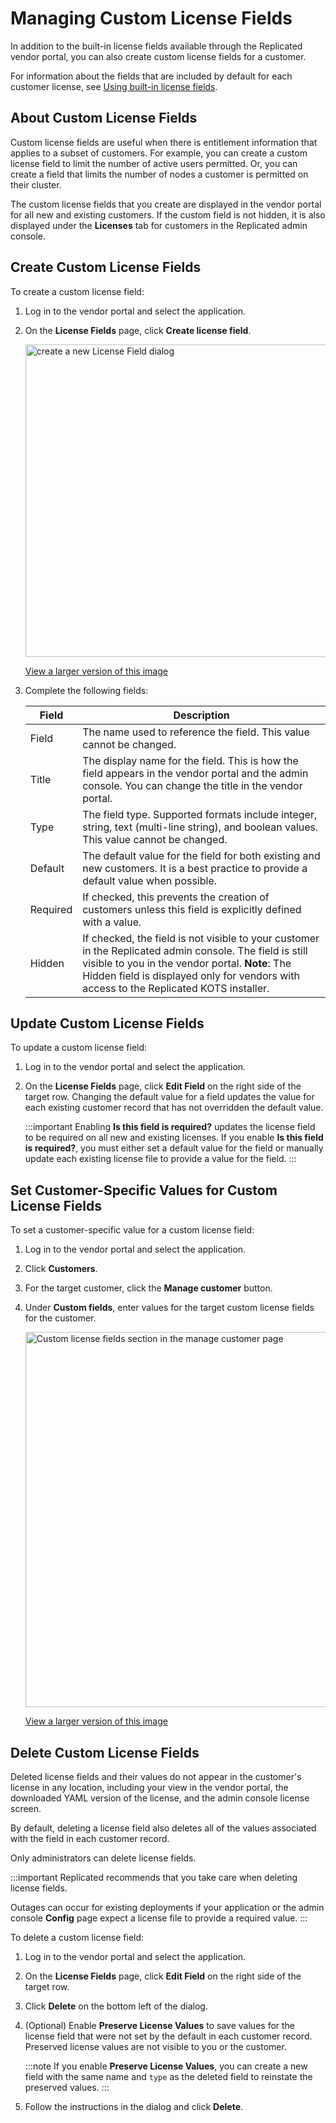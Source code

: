 # Managing Custom License Fields

In addition to the built-in license fields available through the Replicated vendor
portal, you can also create custom license fields for a customer.

For information about the fields that are included by default for each customer
license, see [Using built-in license fields](licenses-using-builtin-fields).

## About Custom License Fields

Custom license fields are useful when there is entitlement information that applies to a subset of customers. For example, you can create a custom license field to limit the number of active users permitted. Or, you can create a field that limits the number of nodes a customer is permitted on their cluster.

The custom license fields that you create are displayed in the vendor portal for all new and existing customers. If the custom field is not hidden, it is also displayed under the **Licenses** tab for customers in the Replicated admin console.

## Create Custom License Fields

To create a custom license field:

1. Log in to the vendor portal and select the application.

1. On the **License Fields** page, click **Create license field**.

   <img width="500" alt="create a new License Field dialog" src="/images/license-add-custom-field.png"/>

   [View a larger version of this image](/images/license-add-custom-field.png)

1. Complete the following fields:

   | Field                  | Description           |
   |-----------------------|------------------------|
   | Field | The name used to reference the field. This value cannot be changed. |
   | Title| The display name for the field. This is how the field appears in the vendor portal and the admin console. You can change the title in the vendor portal. |
   | Type| The field type. Supported formats include integer, string, text (multi-line string), and boolean values. This value cannot be changed. |
   | Default | The default value for the field for both existing and new customers. It is a best practice to provide a default value when possible. |
   | Required | If checked, this prevents the creation of customers unless this field is explicitly defined with a value. |
   | Hidden | If checked, the field is not visible to your customer in the Replicated admin console. The field is still visible to you in the vendor portal. **Note**: The Hidden field is displayed only for vendors with access to the Replicated KOTS installer. |

## Update Custom License Fields

To update a custom license field:

1. Log in to the vendor portal and select the application.
1. On the **License Fields** page, click **Edit Field** on the right side of the target row. Changing the default value for a field updates the value for each existing customer record that has not overridden the default value.

   :::important
   Enabling **Is this field is required?** updates the license field to be required on all new and existing licenses. If you enable **Is this field is required?**, you must either set a default value for the field or manually update each existing license file to provide a value for the field.
   :::
   
## Set Customer-Specific Values for Custom License Fields

To set a customer-specific value for a custom license field:

1. Log in to the vendor portal and select the application.
1. Click **Customers**.
1. For the target customer, click the **Manage customer** button.
1. Under **Custom fields**, enter values for the target custom license fields for the customer.

   <img width="600" alt="Custom license fields section in the manage customer page" src="/images/customer-license-custom-fields.png"/>

   [View a larger version of this image](/images/customer-license-custom-fields.png)

## Delete Custom License Fields

Deleted license fields and their values do not appear in the customer's license in any location, including your view in the vendor portal, the downloaded YAML version of the license, and the admin console license screen.

By default, deleting a license field also deletes all of the values associated with the field in each customer record.

Only administrators can delete license fields.

:::important
Replicated recommends that you take care when deleting license fields.

Outages can occur for existing deployments if your application or the admin console **Config** page expect a license file to provide a required value.
:::

To delete a custom license field:

1. Log in to the vendor portal and select the application.
1. On the **License Fields** page, click **Edit Field** on the right side of the target row.
1. Click **Delete** on the bottom left of the dialog.
1. (Optional) Enable **Preserve License Values** to save values for the license field that were not set by the default in each customer record. Preserved license values are not visible to you or the customer.

   :::note
   If you enable **Preserve License Values**, you can create a new field with the same name and `type` as the deleted field to reinstate the preserved values.
   :::

1. Follow the instructions in the dialog and click **Delete**.
